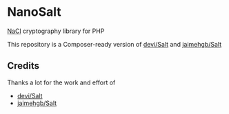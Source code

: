# NanoSalt

[NaCl](http://nacl.cr.yp.to/) cryptography library for PHP

This repository is a Composer-ready version of [devi/Salt](https://github.com/devi/Salt) and [jaimehgb/Salt](https://github.com/jaimehgb/Salt)

## Credits

Thanks a lot for the work and effort of

- [devi/Salt](https://github.com/devi/Salt)
- [jaimehgb/Salt](https://github.com/jaimehgb/Salt)